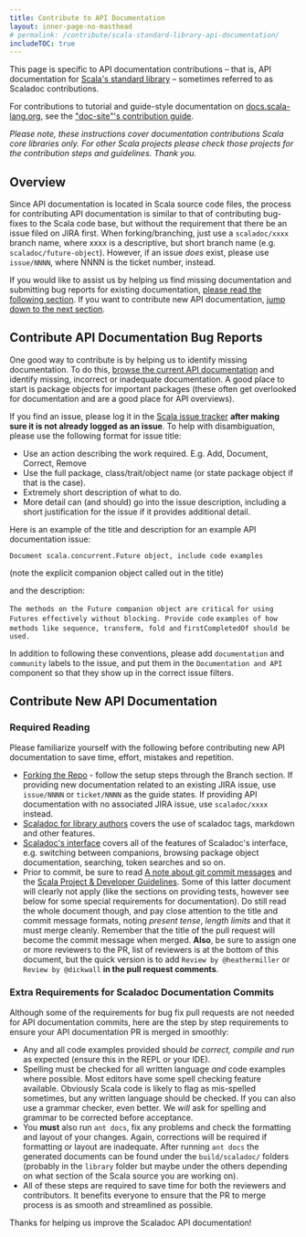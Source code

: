 ```yaml
---
title: Contribute to API Documentation
layout: inner-page-no-masthead
# permalink: /contribute/scala-standard-library-api-documentation/
includeTOC: true
---
```


This page is specific to API documentation contributions – that is, API
documentation for
[Scala's standard library](http://scala-lang.org/api/current/#package) –
sometimes referred to as Scaladoc contributions.

For contributions to tutorial and guide-style documentation on
[docs.scala-lang.org](http://docs.scala-lang.org),
see the ["doc-site"'s contribution guide](http://docs.scala-lang.org/contribute.html).

*Please note, these instructions cover documentation contributions Scala core
libraries only. For other Scala projects please check those projects for the
contribution steps and guidelines. Thank you.*

## Overview

Since API documentation is located in Scala source code files, the
process for contributing API documentation is similar to that of contributing bug-fixes
to the Scala code base, but without the requirement that there be an issue filed on JIRA
first. When forking/branching, just use a `scaladoc/xxxx` branch name, where xxxx is a
descriptive, but short branch name (e.g. `scaladoc/future-object`).
However, if an issue *does* exist, please use `issue/NNNN`, where NNNN is the ticket number,
instead.

If you would like to assist us by helping us find missing documentation and
submitting bug reports for existing documentation,
[please read the following section](#contribute-api-documentation-bug-reports).
If you want to contribute new API documentation,
[jump down to the next section](#contribute-new-api-documentation).

## Contribute API Documentation Bug Reports

One good way to contribute is by helping us to identify missing documentation. To do
this, [browse the current API documentation](http://www.scala-lang.org/api/current/)
and identify missing, incorrect or inadequate documentation. A good place to start is
package objects for important packages (these often get overlooked for documentation
and are a good place for API overviews).

If you find an issue, please log it in the [Scala issue tracker](https://issues.scala-lang.org)
**after making sure it is not already logged as an issue**. To help with
disambiguation, please use the following format for issue title:

* Use an action describing the work required. E.g. Add, Document, Correct, Remove
* Use the full package, class/trait/object name (or state package object if
  that is the case).
* Extremely short description of what to do.
* More detail can (and should) go into the issue description, including a short
  justification for the issue if it provides additional detail.

Here is an example of the title and description for an example API documentation issue:

`Document scala.concurrent.Future object, include code examples`

(note the explicit companion object called out in the title)

and the description:

`The methods on the Future companion object are critical`
`for using Futures effectively without blocking. Provide code`
`examples of how methods like sequence, transform, fold and`
`firstCompletedOf should be used.`

In addition to following these conventions, please add `documentation` and
`community` labels to the issue, and put them in the `Documentation and API`
component so that they show up in the correct issue filters.

## Contribute New API Documentation

### Required Reading

Please familiarize yourself with the following before contributing
new API documentation to save time, effort, mistakes and repetition.

* [Forking the Repo](./hacker-guide.html#set-up) - follow the setup steps through
  the Branch section. If providing new documentation related to an existing JIRA issue, use `issue/NNNN`
  or `ticket/NNNN` as the guide states. If providing API documentation with no associated
  JIRA issue, use `scaladoc/xxxx` instead.
* [Scaladoc for library authors](http://docs.scala-lang.org/overviews/scaladoc/for-library-authors.html)
  covers the use of scaladoc tags, markdown and other features.
* [Scaladoc's interface](http://docs.scala-lang.org/overviews/scaladoc/interface.html)
  covers all of the features of Scaladoc's interface, e.g. switching between
  companions, browsing package object documentation, searching, token searches
  and so on.
* Prior to commit, be sure to read
  [A note about git commit messages](http://tbaggery.com/2008/04/19/a-note-about-git-commit-messages.html) and the [Scala Project & Developer Guidelines](https://github.com/scala/scala/blob/2.11.x/CONTRIBUTING.md).
  Some of this latter document will clearly not apply (like the sections on providing tests,
  however see below for some special requirements for documentation). Do still read
  the whole document though, and pay close attention to the title and commit
  message formats, noting *present tense*, *length limits* and that it must merge
  cleanly. Remember that the title of the pull request will become the commit
  message when merged. **Also**, be sure to assign one or more reviewers to the PR, list of
  reviewers is at the bottom of this document, but the quick version is to add
  `Review by @heathermiller` or `Review by @dickwall` **in the pull request comments**.

### Extra Requirements for Scaladoc Documentation Commits

Although some of the requirements for bug fix pull requests are not needed for
API documentation commits, here are the step by step requirements to ensure your API documentation
PR is merged in smoothly:

* Any and all code examples provided should *be correct, compile and run* as
  expected (ensure this in the REPL or your IDE).
* Spelling must be checked for all written language *and* code examples where
  possible. Most editors have some spell checking feature available. Obviously
  Scala code is likely to flag as mis-spelled sometimes, but any written language
  should be checked. If you can also use a grammar checker, even better. We
  *will* ask for spelling and grammar to be corrected before acceptance.
* You **must** also run `ant docs`, fix any problems and check the formatting and
  layout of your changes. Again, corrections will be required if formatting or
  layout are inadequate. After running `ant docs` the generated documents can be
  found under the `build/scaladoc/` folders (probably in the `library` folder
  but maybe under the others depending on what section of the Scala source you
  are working on).
* All of these steps are required to save time for both the reviewers and
  contributors. It benefits everyone to ensure that the PR to merge process is
  as smooth and streamlined as possible.

Thanks for helping us improve the Scaladoc API documentation!
